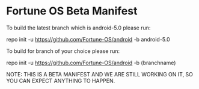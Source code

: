 Fortune OS Beta Manifest
========================

To build the latest branch which is android-5.0 please run:

repo init -u https://github.com/Fortune-OS/android -b android-5.0

To build for branch of your choice please run:

repo init -u https://github.com/Fortune-OS/android -b (branchname)


NOTE: THIS IS A BETA MANIFEST AND WE ARE STILL WORKING ON IT, SO YOU CAN EXPECT ANYTHING TO HAPPEN.
